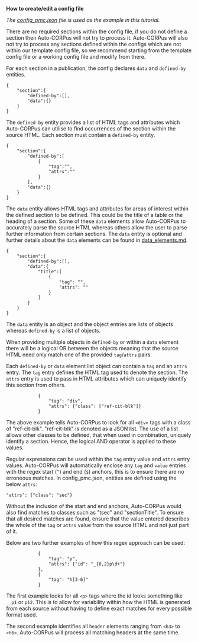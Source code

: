 **How to create/edit a config file**

*The [config_pmc.json](https://github.com/omicsNLP/Auto-CORPus/blob/main/configs/config_pmc.json) file is used as the example in this tutorial.*

There are no required sections within the config file, if you do not define a section then Auto-CORPus will not try to process it.
Auto-CORPus will also not try to process any sections defined within the configs which are not within our template config file, 
so we recommend starting from the template config file or a working config file and modify from there.

For each section in a publication, the config declares `data` and `defined-by` entities. 

```
{
    "section":{
        "defined-by":[],
        "data":{}
    }
}
```

The `defined-by` entity provides a list of HTML tags and attributes which Auto-CORPus can utilise to find occurrences of the 
section within the source HTML. Each section must contain a `defined-by` entity.

```
{
    "section":{
        "defined-by":[
            {
                "tag":"",
                "attrs":""
            }
        ],
        "data":{}
    }
}
```

The `data` entity allows HTML tags and attributes for areas of interest within
the defined section to be defined. This could be the title of a table or the heading of a section. Some of these `data` elements
allow Auto-CORPus to accurately parse the source HTML whereas others allow the user to parse further information from certain sections. 
The `data` entity is optional and further details about the `data` elements can be found in [data_elements.md](data_elements.md).
```
{
    "section":{
        "defined-by":[],
        "data":{
            "title":[
                {
                    "tag": "",
                    "attrs": ""
                }
            ]
        }
    }
}
```
The `data` entity is an object and the object entries are lists of objects
whereas `defined-by` is a list of objects.

When providing multiple objects in `defined-by` or within a `data` element there will be a logical OR
between the objects meaning that the source HTML need only match
one of the provided `tag`/`attrs` pairs.

Each `defined-by` or `data` element list object can contain a `tag` and an `attrs` entry. The `tag` entry defines the HTML tag used to denote the section. The `attrs` entry is used to pass in HTML attributes which can uniquely identify
this section from others.

```
            {
                "tag": "div",
                "attrs": {"class": ["ref-cit-blk"]}
            }
```

The above example tells Auto-CORPus to look for all `<div>` tags with a class of "ref-cit-blk". "ref-cit-blk" is denoted as a JSON list.  The use of a list allows other classes to be defined, that when used in combination, uniquely identify a section.  Hence, the logical AND operator is applied to these values. 

Regular expressions can be used within the `tag` entry value and `attrs` entry values.
Auto-CORPus will automatically enclose any `tag` and `value` entries with the regex start (`^`) and end (`$`) anchors, this is to ensure there are no
erroneous matches. In config_pmc.json, entities are defined using the below `attrs`:

```
"attrs": {"class": "sec"}
```

Without the inclusion of the start and end anchors, Auto-CORPus would also find matches to classes such as "tsec" and 
"sectionTitle".  To ensure that all desired matches are found, ensure that the value entered describes the whole of the 
`tag` or `attrs` value from the source HTML and not just part of it.

Below are two further examples of how this regex approach can be used:

```
            {
                "tag": "p",
                "attrs": {"id": "_{0,2}p\d+"}
            },
            {
                "tag": "h[3-6]"
            }
```

The first example looks for all `<p>` tags where the id looks something like `__p1` or `p12`. This is to allow for variability within how
the HTML is generated from each source without having to define exact matches for every possible format used.

The second example identifies all `header` elements ranging from `<h3>` to `<h6>`. Auto-CORPus will process all matching
headers at the same time.

